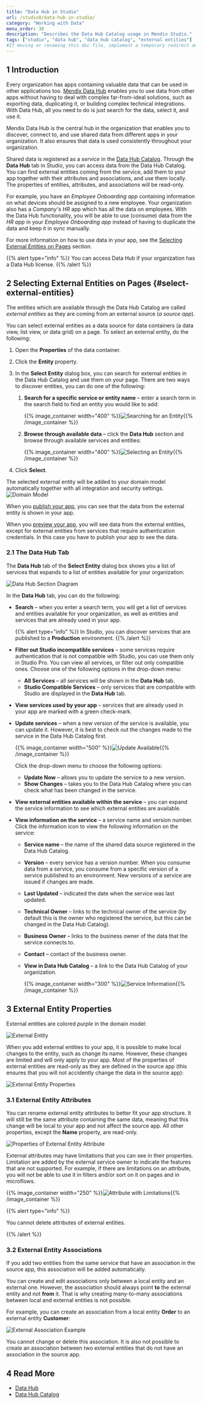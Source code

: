 ```yaml
---
title: "Data Hub in Studio"
url: /studio8/data-hub-in-studio/
category: "Working with Data"
menu_order: 30
description: "Describes the Data Hub Catalog usage in Mendix Studio."
tags: ["studio", "data hub", "data hub catalog", "external entities"]
#If moving or renaming this doc file, implement a temporary redirect and let the respective team know they should update the URL in the product. See Mapping to Products for more details.
---
```


## 1 Introduction

Every organization has apps containing valuable data that can be used in other applications too. [Mendix Data Hub](/data-hub/) enables you to use data from other apps without having to deal with complex far-from-ideal solutions, such as exporting data, duplicating it, or building complex technical integrations. With Data Hub, all you need to do is just search for the data, select it, and use it. 

Mendix Data Hub is the central hub in the organization that enables you to discover, connect to, and use shared data from different apps in your organization. It also ensures that data is used consistently throughout your organization. 

Shared data is registered as a *service* in the [Data Hub Catalog](/data-hub/data-hub-catalog/). Through the **Data Hub** tab in Studio, you can access data from the Data Hub Catalog. You can find external entities coming from the service, add them to your app together with their attributes and associations, and use them locally. The properties of entities, attributes, and associations will be read-only.

For example, you have an *Employee Onboarding app* containing information on what devices should be assigned to a new employee. Your organization also has a *Company's HR* app which has all the data on employees. With the Data Hub functionality, you will be able to use (consume) data from the *HR app* in your *Employee Onboarding app* instead of having to duplicate the data and keep it in sync manually.  

For more information on how to use data in your app, see the [Selecting External Entities on Pages](#select-external-entities) section.

{{% alert type="info" %}}
You can access Data Hub if your organization has a Data Hub license. 
{{% /alert %}}

## 2 Selecting External Entities on Pages {#select-external-entities}

The entities which are available through the Data Hub Catalog are called *external entities* as they are coming from an external source (*a source app*). 

You can select external entities as a data source for data containers (a data view, list view, or data grid) on a page. To select an external entity, do the following:

1. Open the **Properties** of the data container.
2. Click the **Entity** property.
3. In the **Select Entity** dialog box, you can search for external entities in the Data Hub Catalog and use them on your page. There are two ways to discover entities, you can do one of the following:
    1. **Search for a specific service or entity name** – enter a search term in the search field to find an entity you would like to add:

        {{% image_container width="400" %}}![Searching for an Entity](/attachments/studio8/work-with-data/data-hub-in-studio/searching-for-entity.png){{% /image_container %}}
        
    2. **Browse through available data** – click the **Data Hub** section and browse through available services and entities:
    
        {{% image_container width="400" %}}![Selecting an Entity](/attachments/studio8/work-with-data/data-hub-in-studio/selecting-entity.png){{% /image_container %}}

3. Click **Select**.

The selected external entity will be added to your domain model automatically together with all integration and security settings. 
![Domain Model](/attachments/studio8/work-with-data/data-hub-in-studio/domain-model-example.png)

When you [publish your app](/studio8/publishing-app/), you can see that the data from the external entity is shown in your app. 

When you [preview your app](/studio8/publishing-app/), you will see data from the external entities, except for external entities from services that require authentication credentials. In this case you have to publish your app to see the data. 

### 2.1 The Data Hub Tab

The **Data Hub** tab of the **Select Entity** dialog box shows you a list of services that expands to a list of entities available for your organization:

![Data Hub Section Diagram](/attachments/studio8/work-with-data/data-hub-in-studio/data-hub-tab-diagram.png)

In the **Data Hub** tab, you can do the following:

* **Search** – when you enter a search term, you will get a list of services and entities available for your organization, as well as entities and services that are already used in your app.

    {{% alert type="info" %}} In Studio, you can discover services that are published to a **Production** environment. {{% /alert %}}

* **Filter out Studio incompatible services** – some services require authentication that is not compatible with Studio, you can use them only in Studio Pro. You can view all services, or filter out only compatible ones. Choose one of the following options in the drop-down menu:

    * **All Services** – all services will be shown in the **Data Hub** tab.
    * **Studio Compatible Services** – only services that are compatible with Studio are displayed in the **Data Hub** tab.
    
* **View services used by your app** – services that are already used in your app are marked with a green check-mark.

* **Update services** – when a new version of the service is available, you can update it. However, it is best to check out the changes made to the service in the Data Hub Catalog first. 

    {{% image_container width="500" %}}![Update Available](/attachments/studio8/work-with-data/data-hub-in-studio/service-update.png){{% /image_container %}}

    Click the drop-down menu to choose the following options:

    * **Update Now** – allows you to update the service to a new version.
    * **Show Changes** – takes you to the Data Hub Catalog where you can check what has been changed in the service.  

* **View external entities available within the service** – you can expand the service information to see which external entities are available.

* **View information on the service** – a service name and version number. Click the information icon to view the following information on the service:

    * **Service name** – the name of the shared data source registered in the Data Hub Catalog.

    * **Version** – every service has a version number. When you consume data from a service, you consume from a specific version of a service published to an environment. New versions of a service are issued if changes are made.
    
    * **Last Updated** – indicated the date when the service was last updated.
    
    * **Technical Owner** – links to the technical owner of the service (by default this is the owner who registered the service, but this can be changed in the Data Hub Catalog). 
    
    * **Business Owner** – links to the business owner of the data that the service connects to.
    
    * **Contact** – contact of the business owner. 
    
    * **View in Data Hub Catalog** – a link to the Data Hub Catalog of your organization.
    
        {{% image_container width="300" %}}![Service Information](/attachments/studio8/work-with-data/data-hub-in-studio/service-information.jpg){{% /image_container %}}


## 3 External Entity Properties

External entities are colored *purple* in the domain model:

![External Entity](/attachments/studio8/work-with-data/data-hub-in-studio/external-entity.png)

When you add external entities to your app, it is possible to make local changes to the entity, such as change its name. However, these changes are limited and will only apply to your app. Most of the properties of external entities are read-only as they are defined in the source app (this ensures that you will not accidently change the data in the source app):

![External Entity Properties](/attachments/studio8/work-with-data/data-hub-in-studio/external-entity-properties.png)  

### 3.1 External Entity Attributes

You can rename external entity attributes to better fit your app structure. It will still be the same attribute containing the same data, meaning that this change will be local to your app and not affect the source app. All other properties, except the **Name** property, are read-only. 

![Properties of External Entity Attribute](/attachments/studio8/work-with-data/data-hub-in-studio/external-attribute-properties.png)

External attributes may have limitations that you can see in their properties. Limitation are added by the external service owner to indicate the features that are not supported. For example, if there are limitations on an attribute, you will not be able to use it in filters and/or sort on it on pages and in microflows.

{{% image_container width="250" %}}![Attribute with Limitations](/attachments/studio8/work-with-data/data-hub-in-studio/attribute-with-limitations.jpg){{% /image_container %}}

{{% alert type="info" %}}

You cannot delete attributes of external entities.

{{% /alert %}}

### 3.2 External Entity Associations

If you add two entities from the same service that have an association in the source app, this association will be added automatically. 

You can create and edit associations only between a local entity and an external one. However, the association should always point **to** the external entity and not **from** it. That is why creating many-to-many associations between local and external entities is not possible.

For example, you can create an association from a local entity **Order** to an external entity **Customer**:

![External Association Example](/attachments/studio8/work-with-data/data-hub-in-studio/association-example.png)

You cannot change or delete this association. It is also not possible to create an association between two external entities that do not have an association in the source app. 

## 4 Read More

* [Data Hub](/data-hub/)
* [Data Hub Catalog](/data-hub/data-hub-catalog/)
